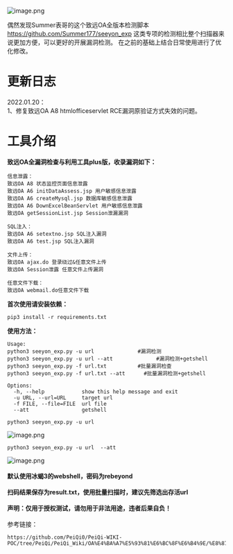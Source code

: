 ![image.png](https://cdn.nlark.com/yuque/0/2021/png/603531/1622620222886-f40c9762-35e8-4547-9004-ecd3d8e52294.png#align=left&display=inline&height=178&margin=%5Bobject%20Object%5D&name=image.png&originHeight=356&originWidth=907&size=18656&status=done&style=none&width=453.5)

偶然发现Summer表哥的这个致远OA全版本检测脚本 https://github.com/Summer177/seeyon_exp 这类专项的检测相比整个扫描器来说更加方便，可以更好的开展漏洞检测。
在之前的基础上结合日常使用进行了优化修改。

# 更新日志
2022.01.20：</br>
1、修复致远OA A8 htmlofficeservlet RCE漏洞原验证方式失效的问题。



# 工具介绍
**致远OA全漏洞检查与利用工具plus版，收录漏洞如下：**
```
信息泄露：
致远OA A8 状态监控页面信息泄露
致远OA A6 initDataAssess.jsp 用户敏感信息泄露
致远OA A6 createMysql.jsp 数据库敏感信息泄露
致远OA A6 DownExcelBeanServlet 用户敏感信息泄露
致远OA getSessionList.jsp Session泄漏漏洞

SQL注入：
致远OA A6 setextno.jsp SQL注入漏洞
致远OA A6 test.jsp SQL注入漏洞

文件上传：
致远OA ajax.do 登录绕过&任意文件上传
致远OA Session泄露 任意文件上传漏洞

任意文件下载：
致远OA webmail.do任意文件下载
```
**首次使用请安装依赖：**
```
pip3 install -r requirements.txt
```
**使用方法：**
```
Usage:
python3 seeyon_exp.py -u url              #漏洞检测
python3 seeyon_exp.py -u url --att				#漏洞检测+getshell
python3 seeyon_exp.py -f url.txt          #批量漏洞检查
python3 seeyon_exp.py -f url.txt --att		#批量漏洞检测+getshell

Options:
  -h, --help            show this help message and exit
  -u URL, --url=URL     target url
  -f FILE, --file=FILE  url file
  --att                 getshell
```
```
python3 seeyon_exp.py -u url
```
![image.png](https://cdn.nlark.com/yuque/0/2021/png/603531/1622621523227-5ef552da-4bf2-4a98-ba4c-0c16292dcc8d.png#align=left&display=inline&height=463&margin=%5Bobject%20Object%5D&name=image.png&originHeight=925&originWidth=1219&size=140406&status=done&style=none&width=609.5)
```
python3 seeyon_exp.py -u url  --att
```
![image.png](https://cdn.nlark.com/yuque/0/2021/png/603531/1622625176126-20a05004-b3e4-4188-acbf-c307f661fff5.png#align=left&display=inline&height=462&margin=%5Bobject%20Object%5D&name=image.png&originHeight=924&originWidth=1218&size=138710&status=done&style=none&width=609)
</br>
</br>
**默认使用冰蝎3的webshell，密码为rebeyond**
</br>
</br>
**扫码结果保存为result.txt，使用批量扫描时，建议先筛选出存活url**
</br>
</br>
**声明：仅用于授权测试，请勿用于非法用途，违者后果自负！**
</br>
</br>
参考链接：
```
https://github.com/PeiQi0/PeiQi-WIKI-POC/tree/PeiQi/PeiQi_Wiki/OA%E4%BA%A7%E5%93%81%E6%BC%8F%E6%B4%9E/%E8%87%B4%E8%BF%9COA
```

